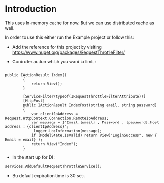# Introduction

This uses In-memory cache for now. But we can use distributed cache as well.

In order to use this either run the Example project or follow this:

- Add the reference for this project by visiting https://www.nuget.org/packages/RequestThrottleFilter/

- Controller action which you want to limit :

```

public IActionResult Index()
        {
            return View();
        }

        [ServiceFilter(typeof(IRequestThrottleFilterAttribute))]
        [HttpPost]
        public IActionResult IndexPost(string email, string password)
        {
            var clientIpAddress = Request.HttpContext.Connection.RemoteIpAddress;
            var message = $"Email:{email} , Password : {password},Host address : {clientIpAddress}";
            _logger.LogInformation(message);
            if (ModelState.IsValid) return View("LoginSuccess", new { Email = email} );
            return View("Index");
        }
```

- In the start up for DI :

```
services.AddDefaultRequestThrottleService();

```

- Bu default expiration time is 30 sec.
